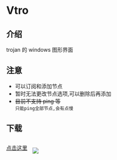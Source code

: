 # Vtro

## 介绍

 trojan 的 windows 图形界面

## 注意

- 可以订阅和添加节点
- 暂时无法更改节点选项,可以删除后再添加
- ~~目前不支持 ping 等~~  
  `只能ping全部节点,会有点慢`

## 下载

[点击这里](https://github.com/wk989898/Vtro/releases/)
<span style="display:inline-block;transform:translate(0,10px);margin:10px"><img src="tray.ico"/></span>
